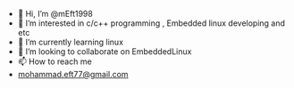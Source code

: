 - 👋 Hi, I’m @mEft1998
- 👀 I’m interested in c/c++ programming , Embedded linux developing and etc
- 🌱 I’m currently learning linux
- 💞️ I’m looking to collaborate on EmbeddedLinux 
- 📫 How to reach me 
-   mohammad.eft77@gmail.com

<!---
mEft1998/mEft1998 is a ✨ special ✨ repository because its `README.md` (this file) appears on your GitHub profile.
You can click the Preview link to take a look at your changes.
--->
